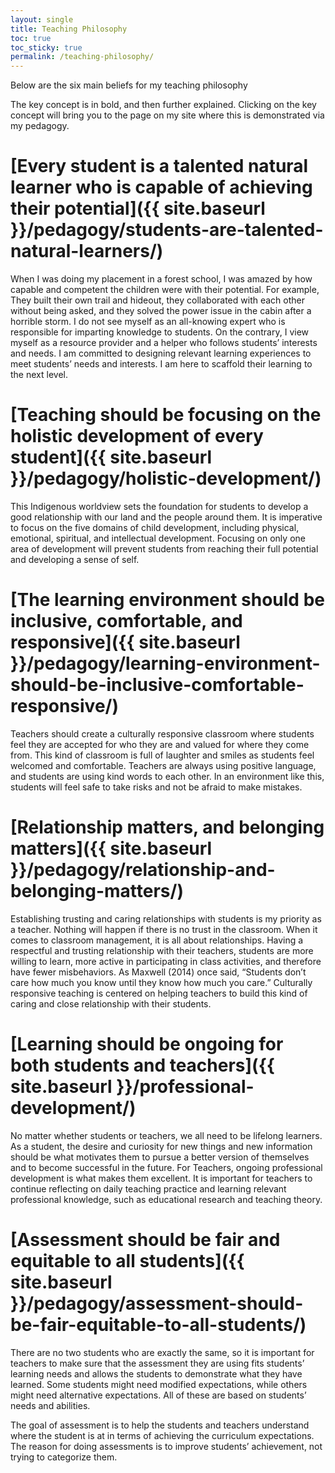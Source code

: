 ```yaml
---
layout: single
title: Teaching Philosophy
toc: true
toc_sticky: true
permalink: /teaching-philosophy/
---
```


Below are the six main beliefs for my teaching philosophy

The key concept is in bold, and then further explained. Clicking on the key concept will bring you to the page on my site where this is demonstrated via my pedagogy.

# [Every student is a talented natural learner who is capable of achieving their potential]({{ site.baseurl }}/pedagogy/students-are-talented-natural-learners/)

When I was doing my placement in a forest school, I was amazed by how capable and competent the children were with their potential. For example, They built their own trail and hideout, they collaborated with each other without being asked, and they solved the power issue in the cabin after a horrible storm. I do not see myself as an all-knowing expert who is responsible for imparting knowledge to students. On the contrary, I view myself as a resource provider and a helper who follows students’ interests and needs. I am committed to designing relevant learning experiences to meet students’ needs and interests. I am here to scaffold their learning to the next level.

# [Teaching should be focusing on the holistic development of every student]({{ site.baseurl }}/pedagogy/holistic-development/)

This Indigenous worldview sets the foundation for students to develop a good relationship with our land and the people around them. It is imperative to focus on the five domains of child development, including physical, emotional, spiritual, and intellectual development. Focusing on only one area of development will prevent students from reaching their full potential and developing a sense of self.

# [The learning environment should be inclusive, comfortable, and responsive]({{ site.baseurl }}/pedagogy/learning-environment-should-be-inclusive-comfortable-responsive/)

Teachers should create a culturally responsive classroom where students feel they are accepted for who they are and valued for where they come from.  This kind of classroom is full of laughter and smiles as students feel welcomed and comfortable. Teachers are always using positive language, and students are using kind words to each other. In an environment like this, students will feel safe to take risks and not be afraid to make mistakes.

# [Relationship matters, and belonging matters]({{ site.baseurl }}/pedagogy/relationship-and-belonging-matters/)

Establishing trusting and caring relationships with students is my priority as a teacher. Nothing will happen if there is no trust in the classroom. When it comes to classroom management, it is all about relationships. Having a respectful and trusting relationship with their teachers, students are more willing to learn, more active in participating in class activities, and therefore have fewer misbehaviors. As Maxwell (2014) once said, “Students don’t care how much you know until they know how much you care.” Culturally responsive teaching is centered on helping teachers to build this kind of caring and close relationship with their students.

# [Learning should be ongoing for both students and teachers]({{ site.baseurl }}/professional-development/)

No matter whether students or teachers, we all need to be lifelong learners. As a student, the desire and curiosity for new things and new information should be what motivates them to pursue a better version of themselves and to become successful in the future.
For Teachers, ongoing professional development is what makes them excellent. It is important for teachers to continue reflecting on daily teaching practice and learning relevant professional knowledge, such as educational research and teaching theory.

# [Assessment should be fair and equitable to all students]({{ site.baseurl }}/pedagogy/assessment-should-be-fair-equitable-to-all-students/)

There are no two students who are exactly the same, so it is important for teachers to make sure that the assessment they are using fits students’ learning needs and allows the students to demonstrate what they have learned. Some students might need modified expectations, while others might need alternative expectations. All of these are based on students’ needs and abilities.

The goal of assessment is to help the students and teachers understand where the student is at in terms of achieving the curriculum expectations. The reason for doing assessments is to improve students’ achievement, not trying to categorize them.